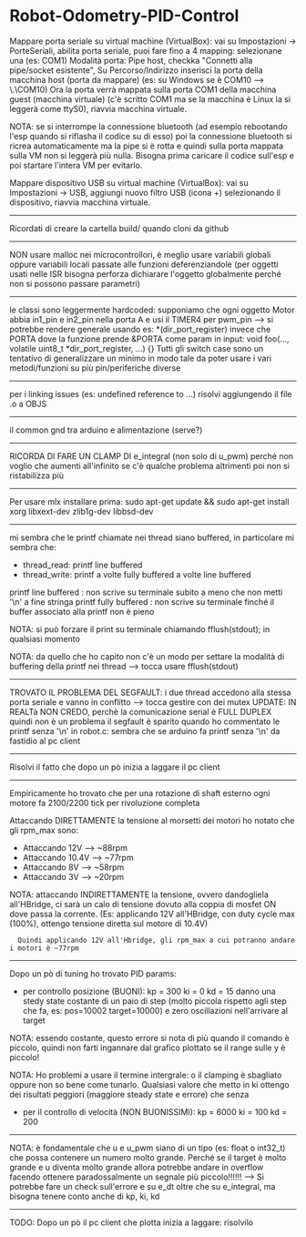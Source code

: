 # Robot-Odometry-PID-Control

Mappare porta seriale su virtual machine (VirtualBox):
vai su Impostazioni -> PorteSeriali,
abilita porta seriale,
puoi fare fino a 4 mapping: selezionane una (es: COM1)
Modalità porta: Pipe host,
checkka "Connetti alla pipe/socket esistente",
Su Percorso/Indirizzo inserisci la porta della macchina host (porta da mappare) (es: su Windows se è COM10 --> \\.\COM10)
Ora la porta verrà mappata sulla porta COM1 della macchina guest (macchina virtuale) (c'è scritto COM1 ma se la macchina è Linux la si leggerà come ttyS0),
riavvia macchina virtuale.

NOTA:
se si interrompe la connessione bluetooth (ad esempio rebootando l'esp quando si riflasha il codice su di esso)
poi la connessione bluetooth si ricrea automaticamente ma la pipe si è rotta e quindi sulla porta mappata sulla VM non si leggerà
più nulla.
Bisogna prima caricare il codice sull'esp e poi startare l'intera VM per evitarlo.


Mappare dispositivo USB su virtual machine (VirtualBox):
vai su Impostazioni -> USB,
aggiungi nuovo filtro USB (icona +) selezionando il dispositivo,
riavvia macchina virtuale.

-------------------------------

Ricordati di creare la cartella build/ quando cloni da github

-------------------------------

NON usare malloc nei microcontrollori, è meglio usare variabili globali oppure variabili locali passate alle funzioni deferenziandole
(per oggetti usati nelle ISR bisogna perforza dichiarare l'oggetto globalmente perché non si possono passare parametri)

-------------------------------

le classi sono leggermente hardcoded: supponiamo che ogni oggetto Motor abbia in1_pin e in2_pin nella porta A e usi il TIMER4 per pwm_pin
--> si potrebbe rendere generale usando es:
        *(dir_port_register) invece che PORTA
    dove la funzione prende &PORTA come param in input: void foo(..., volatile uint8_t *dir_port_register, ...) {}
Tutti gli switch case sono un tentativo di generalizzare un minimo in modo tale da poter usare i vari metodi/funzioni su più pin/periferiche diverse

-------------------------------

per i linking issues (es: undefined reference to ...) risolvi aggiungendo il file .o a OBJS

-------------------------------

il common gnd tra arduino e alimentazione (serve?)

-------------------------------

RICORDA DI FARE UN CLAMP DI e_integral (non solo di u_pwm) perché non voglio che aumenti all'infinito se c'è qualche problema
altrimenti poi non si ristabilizza più

-------------------------------

Per usare mlx installare prima:
sudo apt-get update && sudo apt-get install xorg libxext-dev zlib1g-dev libbsd-dev

-------------------------------

mi sembra che le printf chiamate nei thread siano buffered, in particolare mi sembra che:
- thread_read: printf line buffered
- thread_write: printf a volte fully buffered a volte line buffered

printf line buffered : non scrive su terminale subito a meno che non metti '\n' a fine stringa
printf fully buffered : non scrive su terminale finché il buffer associato alla printf non è pieno

NOTA: si può forzare il print su terminale chiamando fflush(stdout); in qualsiasi momento

NOTA: da quello che ho capito non c'è un modo per settare la modalità di buffering della printf nei thread
--> tocca usare fflush(stdout)

-------------------------------

TROVATO IL PROBLEMA DEL SEGFAULT: i due thread accedono alla stessa porta seriale e vanno in conflitto
--> tocca gestire con dei mutex
UPDATE: IN REALTà NON CREDO, perchè la comunicazione serial è FULL DUPLEX quindi non è un problema
    il segfault è sparito quando ho commentato le printf senza '\n' in robot.c:
        sembra che se arduino fa printf senza '\n' da fastidio al pc client

-------------------------------

Risolvi il fatto che dopo un pò inizia a laggare il pc client

-------------------------------

Empiricamente ho trovato che per una rotazione di shaft esterno ogni motore fa 2100/2200 tick per rivoluzione completa

Attaccando DIRETTAMENTE la tensione al morsetti dei motori ho notato che gli rpm_max sono:
- Attaccando 12V --> ~88rpm
- Attaccando 10.4V --> ~77rpm
- Attaccando 8V --> ~58rpm
- Attaccando 3V --> ~20rpm

NOTA: attaccando INDIRETTAMENTE la tensione, ovvero dandogliela all'HBridge, ci sarà un calo di tensione dovuto
      alla coppia di mosfet ON dove passa la corrente.
      (Es: applicando 12V all'HBridge, con duty cycle max (100%), ottengo tensione diretta sul motore di 10.4V)

      Quindi applicando 12V all'Hbridge, gli rpm_max a cui potranno andare i motori è ~77rpm

-------------------------------

Dopo un pò di tuning ho trovato PID params:
- per controllo posizione (BUONI):
    kp = 300
    ki = 0
    kd = 15
  danno una stedy state costante di un paio di step (molto piccola rispetto agli step che fa, es: pos=10002 target=10000)
  e zero oscillazioni nell'arrivare al target

NOTA: essendo costante, questo errore si nota di più quando il comando è piccolo, quindi non farti ingannare dal grafico plottato
      se il range sulle y è piccolo!

NOTA: Ho problemi a usare il termine intergrale: o il clamping è sbagliato oppure non so bene come tunarlo.
      Qualsiasi valore che metto in ki ottengo dei risultati peggiori (maggiore steady state e errore) che senza

- per il controllo di velocità (NON BUONISSIMI):
    kp = 6000
    ki = 100
    kd = 200

-------------------------------

NOTA: è fondamentale che u e u_pwm siano di un tipo (es: float o int32_t) che possa contenere un numero molto grande.
Perché se il target è molto grande e u diventa molto grande allora potrebbe andare in overflow
facendo ottenere paradossalmente un segnale più piccolo!!!!!!
--> Si potrebbe fare un check sull'errore e su e_dt oltre che su e_integral, ma bisogna tenere conto anche di kp, ki, kd

-------------------------------

TODO: Dopo un pò il pc client che plotta inizia a laggare: risolvilo

